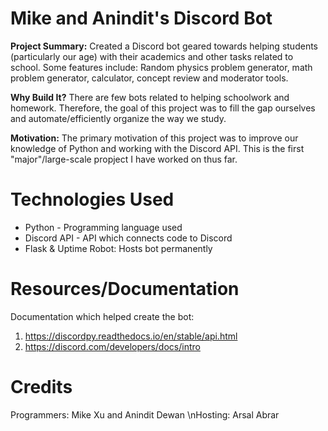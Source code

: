 # Mike and Anindit's Discord Bot 
**Project Summary:** Created a Discord bot geared towards helping students (particularly our age) with their academics and other tasks related to school. Some features include: Random physics problem generator, math problem generator, calculator, concept review and moderator tools. 

**Why Build It?** There are few bots related to helping schoolwork and homework. Therefore, the goal of this project was to fill the gap ourselves and automate/efficiently organize the way we study. 

**Motivation:** The primary motivation of this project was to improve our knowledge of Python and working with the Discord API. This is the first "major"/large-scale propject I have worked on thus far. 

# Technologies Used 
- Python - Programming language used 
- Discord API - API which connects code to Discord 
- Flask & Uptime Robot: Hosts bot permanently 

# Resources/Documentation 
Documentation which helped create the bot: 
1. https://discordpy.readthedocs.io/en/stable/api.html
2. https://discord.com/developers/docs/intro

# Credits
Programmers: Mike Xu and Anindit Dewan 
\nHosting: Arsal Abrar 
